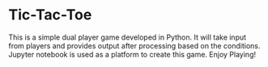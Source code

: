 # Tic-Tac-Toe

This is a simple dual player game developed in Python.
It will take input from players and provides output after processing based on the conditions.
Jupyter notebook is used as a platform to create this game.
Enjoy Playing!
